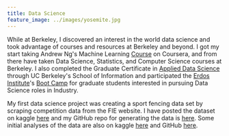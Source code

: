 ```yaml
---
title: Data Science
feature_image: ../images/yosemite.jpg 
---
```


While at Berkeley, I discovered an interest in the world data science and took advantage of courses and resources at Berkeley and beyond. I got my start taking Andrew Ng's Machine Learning [Course](https://www.coursera.org/learn/machine-learning) on Coursera, and from there have taken Data Science, Statistics, and Computer Science courses at Berkeley. I also completed the Graduate Certificate in [Applied Data Science](https://www.ischool.berkeley.edu/programs/data-science-certificate) through UC Berkeley's School of Information and participated the [Erdos Institute](https://www.erdosinstitute.org/)'s [Boot Camp](https://www.erdosinstitute.org/code) for graduate students interested in pursuing Data Science roles in Industry. 

My first data science project was creating a sport fencing data set by scraping competition data from the FIE website. I have posted the dataset on kaggle [here](https://www.kaggle.com/datasets/amichaelsen/fie-fencing-womens-foil-data) and my GitHub repo for generating the data is [here](https://github.com/amichaelsen/fie-fencing-dataset). Some initial analyses of the data are also on kaggle [here](https://www.kaggle.com/datasets/amichaelsen/fie-fencing-womens-foil-data/code) and GitHub [here](https://github.com/amichaelsen/fencing-data-analysis). 